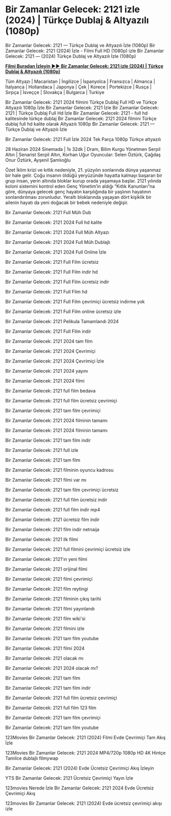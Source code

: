 # Bir Zamanlar Gelecek: 2121 izle (2024) | Türkçe Dublaj & Altyazılı (1080p)

Bir Zamanlar Gelecek: 2121 — Türkçe Dublaj ve Altyazılı İzle (1080p) Bir Zamanlar Gelecek: 2121 (2024) İzle - Filmi Full HD (1080p) izle Bir Zamanlar Gelecek: 2121 — (2024) Türkçe Dublaj ve Altyazılı İzle (1080p)

**[Filmi Buradan İzleyin ▶▶ Bir Zamanlar Gelecek: 2121 izle (2024) | Türkçe Dublaj & Altyazılı (1080p)](https://t.co/VW2Q6cCPxs)**

Tüm Altyazı | Macaristan | İngilizce | İspanyolca | Fransızca | Almanca | İtalyanca | Hollandaca | Japonya | Çek | Korece | Portekizce | Rusça | Sırpça | İsveççe | Slovakça | Bulgarca | Turkiye

Bir Zamanlar Gelecek: 2121 2024 filmini Türkçe Dublaj Full HD ve Türkçe Altyazılı 1080p İzle Bir Zamanlar Gelecek: 2121 İzle Bir Zamanlar Gelecek: 2121 | Türkçe Dublaj Full Hd İzle Bir Zamanlar Gelecek: 2121 - full hd kalitesinde türkçe dublaj Bir Zamanlar Gelecek: 2121 2024 filmini Türkçe dublaj full hd kalite olarak Altyazılı 1080p Bir Zamanlar Gelecek: 2121 — Türkçe Dublaj ve Altyazılı İzle

Bir Zamanlar Gelecek: 2121 Full İzle 2024 Tek Parça 1080p Türkçe altyazılı

28 Haziran 2024 Sinemada | 1s 32dk | Dram, Bilim Kurgu
Yönetmen Serpil Altın | Senarist Serpil Altın, Korhan Uğur
Oyuncular: Selen Öztürk, Çağdaş Onur Öztürk, Ayşenil Şamlıoğlu

Özet
İklim krizi ve kıtlık nedeniyle, 21. yüzyılın sonlarında dünya yaşanmaz bir hale gelir. Çoğu insanın öldüğü yeryüzünde hayatta kalmayı başaran bir grup insan, yerin altında bloklar kurup orada yaşamaya başlar. 2121 yılında koloni sistemini kontrol eden Genç Yönetim’in aldığı “Kıtlık Kanunları”na göre, dünyaya gelecek genç hayatın karşılığında bir yaşlının hayatının sonlandırılması zorunludur. Yeraltı bloklarında yaşayan dört kişiklik bir ailenin hayatı da yeni doğacak bir bebek nedeniyle değişir.

Bir Zamanlar Gelecek: 2121 Full Müh Dub

Bir Zamanlar Gelecek: 2121 2024 Full hd kalite

Bir Zamanlar Gelecek: 2121 2024 Full Müh Altyazı

Bir Zamanlar Gelecek: 2121 2024 Full Müh Dublajlı

Bir Zamanlar Gelecek: 2121 2024 Full Online İzle

Bir Zamanlar Gelecek: 2121 Full Film ücretsiz

Bir Zamanlar Gelecek: 2121 Full Film indir hd

Bir Zamanlar Gelecek: 2121 Full Film ücretsiz indir

Bir Zamanlar Gelecek: 2121 Full Film hd

Bir Zamanlar Gelecek: 2121 Full Film çevrimiçi ücretsiz indirme yok

Bir Zamanlar Gelecek: 2121 Full Film online ücretsiz izle

Bir Zamanlar Gelecek: 2121 Pelikula Tamamlandı 2024

Bir Zamanlar Gelecek: 2121 Full Film indir

Bir Zamanlar Gelecek: 2121 2024 tam film

Bir Zamanlar Gelecek: 2121 2024 Çevrimiçi

Bir Zamanlar Gelecek: 2121 2024 Çevrimiçi İzle

Bir Zamanlar Gelecek: 2121 2024 yayını

Bir Zamanlar Gelecek: 2121 2024 filmi

Bir Zamanlar Gelecek: 2121 full film bedava

Bir Zamanlar Gelecek: 2121 full film ücretsiz çevrimiçi

Bir Zamanlar Gelecek: 2121 tam film çevrimiçi

Bir Zamanlar Gelecek: 2121 2024 filminin tamamı

Bir Zamanlar Gelecek: 2121 2024 filminin tamamı

Bir Zamanlar Gelecek: 2121 tam film indir

Bir Zamanlar Gelecek: 2121 full izle

Bir Zamanlar Gelecek: 2121 tam film

Bir Zamanlar Gelecek: 2121 filminin oyuncu kadrosu

Bir Zamanlar Gelecek: 2121 filmi var mı

Bir Zamanlar Gelecek: 2121 tam film çevrimiçi ücretsiz

Bir Zamanlar Gelecek: 2121 full film ücretsiz indir

Bir Zamanlar Gelecek: 2121 full film indir mp4

Bir Zamanlar Gelecek: 2121 ücretsiz film indir

Bir Zamanlar Gelecek: 2121 film indir netnaija

Bir Zamanlar Gelecek: 2121 ilk filmi

Bir Zamanlar Gelecek: 2121 full filmini çevrimiçi ücretsiz izle

Bir Zamanlar Gelecek: 2121'ın yeni filmi

Bir Zamanlar Gelecek: 2121 orijinal filmi

Bir Zamanlar Gelecek: 2121 filmi çevrimiçi

Bir Zamanlar Gelecek: 2121 film reytingi

Bir Zamanlar Gelecek: 2121 filminin çıkış tarihi

Bir Zamanlar Gelecek: 2121 filmi yayınlandı

Bir Zamanlar Gelecek: 2121 film wiki'si

Bir Zamanlar Gelecek: 2121 filmini izle

Bir Zamanlar Gelecek: 2121 tam film youtube

Bir Zamanlar Gelecek: 2121 filmi 2024

Bir Zamanlar Gelecek: 2121 olacak mı

Bir Zamanlar Gelecek: 2121 2024 olacak mı?

Bir Zamanlar Gelecek: 2121 tam film

Bir Zamanlar Gelecek: 2121 tam film indir

Bir Zamanlar Gelecek: 2121 full film ücretsiz çevrimiçi

Bir Zamanlar Gelecek: 2121 full film 123 film

Bir Zamanlar Gelecek: 2121 tam film çevrimiçi

Bir Zamanlar Gelecek: 2121 tam film youtube

123Movies Bir Zamanlar Gelecek: 2121 (2024) Filmi Evde Çevrimiçi Tam Akış İzle

123Movies Bir Zamanlar Gelecek: 2121 2024 MP4/720p 1080p HD 4K Hintçe Tamilce dublajlı filmywap

Bir Zamanlar Gelecek: 2121 (2024) Evde Ücretsiz Çevrimiçi Akış İzleyin

YTS Bir Zamanlar Gelecek: 2121 Ücretsiz Çevrimiçi Yayın İzle

123movies Nerede İzle Bir Zamanlar Gelecek: 2121 2024 Evde Ücretsiz Çevrimiçi Akış

123movies Bir Zamanlar Gelecek: 2121 (2024) Evde ücretsiz çevrimiçi akışı izle

